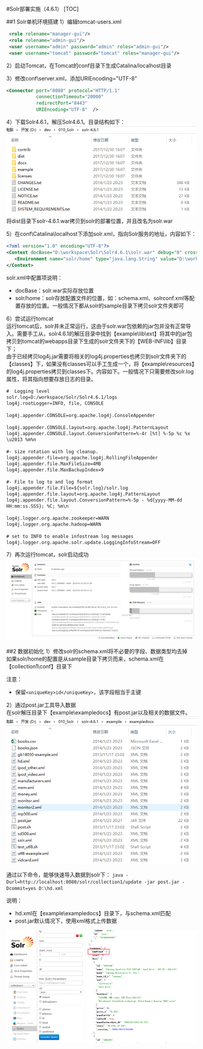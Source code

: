#Solr部署实施（4.6.1）
[TOC]

##1 Solr单机环境搭建
1）编辑tomcat-users.xml
~~~xml
 <role rolename="manager-gui"/>
 <role rolename="admin-gui"/>
 <user username="admin" password="admin" roles="admin-gui"/>
 <user username="tomcat" password="tomcat" roles="manager-gui"/>
~~~

2）启动Tomcat，在Tomcat的conf目录下生成Catalina/localhost目录

3）修改conf\server.xml，添加URIEncoding="UTF-8"
~~~xml
<Connector port="8080" protocol="HTTP/1.1"
           connectionTimeout="20000"
           redirectPort="8443"
           URIEncoding="UTF-8"	/>
~~~

4）下载Solr4.6.1，解压Solr4.6.1。目录结构如下：
![](img/sd01.png)  
将dist目录下solr-4.6.1.war拷贝到solr的部署位置，并且改名为solr.war  

5）在conf\Catalina\localhost下添加solr.xml，指向Solr服务的地址，内容如下：
~~~xml
<?xml version="1.0" encoding="UTF-8"?>
<Context docBase="D:\workspace\Solr\Solr4.6.1\solr.war" debug="0" crossContext="true" >
   <Environment name="solr/home" type="java.lang.String" value="D:\workspace\Solr\Solr4.6.1\solrconf" override="true" />
</Context>
~~~
solr.xml中配置项说明：
- docBase：solr.war实际存放位置
- solr/home：solr存放配置文件的位置，如：schema.xml、solrconf.xml等配置存放的位置。一般情况下都从solr的sample目录下拷贝solr文件夹即可

6）尝试运行tomcat  
运行tomcat后，solr并未正常运行，这由于solr.war包依赖的jar包并没有正常导入。需要手工从，solr4.6.1的解压目录中找到【example\lib\ext】将其中的jar包拷贝到tomcat的webapps目录下生成的solr文件夹下的【WEB-INF\lib】目录下；  
由于已经拷贝log4j.jar需要将相关的log4j.properties也拷贝到solr文件夹下的【classes】下，如果没有classes可以手工生成一个，将【example\resources】的log4j.properties拷贝到classes下。内容如下。一般情况下只需要修改solr.log属性，将其指向想要存放日志的目录。  
~~~
#  Logging level
solr.log=D:/workspace/Solr/Solr4.6.1/logs
log4j.rootLogger=INFO, file, CONSOLE

log4j.appender.CONSOLE=org.apache.log4j.ConsoleAppender

log4j.appender.CONSOLE.layout=org.apache.log4j.PatternLayout
log4j.appender.CONSOLE.layout.ConversionPattern=%-4r [%t] %-5p %c %x \u2013 %m%n

#- size rotation with log cleanup.
log4j.appender.file=org.apache.log4j.RollingFileAppender
log4j.appender.file.MaxFileSize=4MB
log4j.appender.file.MaxBackupIndex=9

#- File to log to and log format
log4j.appender.file.File=${solr.log}/solr.log
log4j.appender.file.layout=org.apache.log4j.PatternLayout
log4j.appender.file.layout.ConversionPattern=%-5p - %d{yyyy-MM-dd HH:mm:ss.SSS}; %C; %m\n

log4j.logger.org.apache.zookeeper=WARN
log4j.logger.org.apache.hadoop=WARN

# set to INFO to enable infostream log messages
log4j.logger.org.apache.solr.update.LoggingInfoStream=OFF

~~~

7）再次运行tomcat，solr启动成功  
![](img/sd02.png)  

##2 数据初始化
1）修改solr的schema.xml将不必要的字段、数据类型均去掉  
如果solr/home的配置是从sample目录下拷贝而来，schema.xml在【collection1\conf】目录下  

注意：  
- 保留`<uniqueKey>id</uniqueKey>`，该字段相当于主键  

2）通过post.jar工具导入数据  
在solr解压目录下【example\exampledocs】有post.jar以及相关的数据文件。  
![](img/sd03.png)  

通过以下命令，能够快速导入数据到solr下：
`java -Durl=http://localhost:8080/solr/collection1/update -jar post.jar -Dcommit=yes D:\hd.xml`  

说明：  
- hd.xml在【example\exampledocs】目录下，与schema.xml匹配  
- post.jar默认情况下，使用xml格式上传数据  

![](img/sd04.png)  








